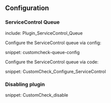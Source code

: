 ## Configuration


### ServiceControl Queue

include: Plugin_ServiceControl_Queue

Configure the ServiceControl queue via config:

snippet: customcheck-queue-config

Configure the ServiceControl queue via code:

snippet: CustomCheck_Configure_ServiceControl


### Disabling plugin

snippet: CustomCheck_disable